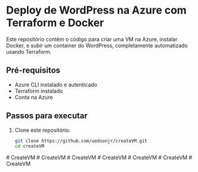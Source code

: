 # Deploy de WordPress na Azure com Terraform e Docker

Este repositório contém o código para criar uma VM na Azure, instalar Docker, e subir um container do WordPress, completamente automatizado usando Terraform.

## Pré-requisitos

- Azure CLI instalado e autenticado
- Terraform instalado
- Conta na Azure

## Passos para executar

1. Clone este repositório:
   ```bash
   git clone https://github.com/uedsonjr/createVM.git
   cd createVM
#   C r e a t e V M  
 #   C r e a t e V M  
 #   C r e a t e V M  
 #   C r e a t e V M  
 #   C r e a t e V M  
 #   C r e a t e V M  
 #   C r e a t e V M  
 